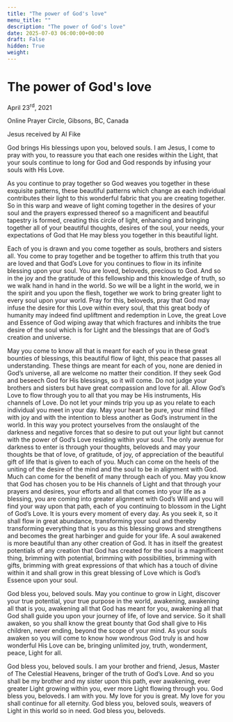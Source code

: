 ```yaml
---
title: "The power of God's love"
menu_title: ""
description: "The power of God's love"
date: 2025-07-03 06:00:00+00:00
draft: False
hidden: True
weight:
---
```

# The power of God's love

April 23<sup>rd</sup>, 2021

Online Prayer Circle, Gibsons, BC, Canada

Jesus received by Al Fike

God brings His blessings upon you, beloved souls. I am Jesus, I come to pray with you, to reassure you that each one resides within the Light, that your souls continue to long for God and God responds by infusing your souls with His Love.

As you continue to pray together so God weaves you together in these exquisite patterns, these beautiful patterns which change as each individual contributes their light to this wonderful fabric that you are creating together. So in this warp and weave of light coming together in the desires of your soul and the prayers expressed thereof so a magnificent and beautiful tapestry is formed, creating this circle of light, enhancing and bringing together all of your beautiful thoughts, desires of the soul, your needs, your expectations of God that He may bless you together in this beautiful light.

Each of you is drawn and you come together as souls, brothers and sisters all. You come to pray together and be together to affirm this truth that you are loved and that God’s Love for you continues to flow in its infinite blessing upon your soul. You are loved, beloveds, precious to God. And so in the joy and the gratitude of this fellowship and this knowledge of truth, so we walk hand in hand in the world. So we will be a light in the world, we in the spirit and you upon the flesh, together we work to bring greater light to every soul upon your world. Pray for this, beloveds, pray that God may infuse the desire for this Love within every soul, that this great body of humanity may indeed find upliftment and redemption in Love, the great Love and Essence of God wiping away that which fractures and inhibits the true desire of the soul which is for Light and the blessings that are of God’s creation and universe.

May you come to know all that is meant for each of you in these great bounties of blessings, this beautiful flow of light, this peace that passes all understanding. These things are meant for each of you, none are denied in God’s universe, all are welcome no matter their condition. If they seek God and beseech God for His blessings, so it will come. Do not judge your brothers and sisters but have great compassion and love for all. Allow God’s Love to flow through you to all that you may be His instruments, His channels of Love. Do not let your minds trip you up as you relate to each individual you meet in your day. May your heart be pure, your mind filled with joy and with the intention to bless another as God’s instrument in the world. In this way you protect yourselves from the onslaught of the darkness and negative forces that so desire to put out your light but cannot with the power of God’s Love residing within your soul. The only avenue for darkness to enter is through your thoughts, beloveds and may your thoughts be that of love, of gratitude, of joy, of appreciation of the beautiful gift of life that is given to each of you. Much can come on the heels of the uniting of the desire of the mind and the soul to be in alignment with God. Much can come for the benefit of many through each of you. May you know that God has chosen you to be His channels of Light and that through your prayers and desires, your efforts and all that comes into your life as a blessing, you are coming into greater alignment with God’s Will and you will find your way upon that path, each of you continuing to blossom in the Light of God’s Love. It is yours every moment of every day. As you seek it, so it shall flow in great abundance, transforming your soul and thereby transforming everything that is you as this blessing grows and strengthens and becomes the great harbinger and guide for your life. A soul awakened is more beautiful than any other creation of God. It has in itself the greatest potentials of any creation that God has created for the soul is a magnificent thing, brimming with potential, brimming with possibilities, brimming with gifts, brimming with great expressions of that which has a touch of divine within it and shall grow in this great blessing of Love which is God’s Essence upon your soul.

God bless you, beloved souls. May you continue to grow in Light, discover your true potential, your true purpose in the world, awakening, awakening all that is you, awakening all that God has meant for you, awakening all that God shall guide you upon your journey of life, of love and service. So it shall awaken, so you shall know the great bounty that God shall give to His children, never ending, beyond the scope of your mind. As your souls awaken so you will come to know how wondrous God truly is and how wonderful His Love can be, bringing unlimited joy, truth, wonderment, peace, Light for all.

God bless you, beloved souls. I am your brother and friend, Jesus, Master of The Celestial Heavens, bringer of the truth of God’s Love. And so you shall be my brother and my sister upon this path, ever awakening, ever greater Light growing within you, ever more Light flowing through you. God bless you, beloveds. I am with you. My love for you is great. My love for you shall continue for all eternity. God bless you, beloved souls, weavers of Light in this world so in need. God bless you, beloveds.
